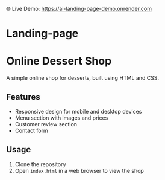 🌐 Live Demo: [https://ai-landing-page-demo.onrender.com
](https://landing-page-xmv6.onrender.com)
# Landing-page

# Online Dessert Shop

A simple online shop for desserts, built using HTML and CSS.

## Features

* Responsive design for mobile and desktop devices
* Menu section with images and prices
* Customer review section
* Contact form

## Usage

1. Clone the repository
2. Open `index.html` in a web browser to view the shop


